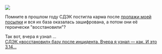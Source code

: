 <!--2025-02-17 13:57:48-->
<div class="yb">
  <div class="rss smaller1 habr"><img src="https://habrastorage.org/getpro/habr/upload_files/b08/14a/4c2/b0814a4c2315b98babbdd21184dfeefc.jpg" /><p>Помните в прошлом году СДЭК постигла карма после <a href="https://habr.com/ru/articles/817741/" rel="noopener noreferrer nofollow">пропажи моей посылки</a> и вся их база оказалась зашифрована, а потом они её героически "восстановили"? </p><p>Так вот, вчера я узнал ... <br><a class="light" href="https://habr.com/ru/news/883298/?utm_source=habrahabr&utm_medium=rss&utm_campaign=883298">СДЭК «восстановил» базу после инцидента. Вчера я узнал — как. И это 3.14…</a></div>
</div>
